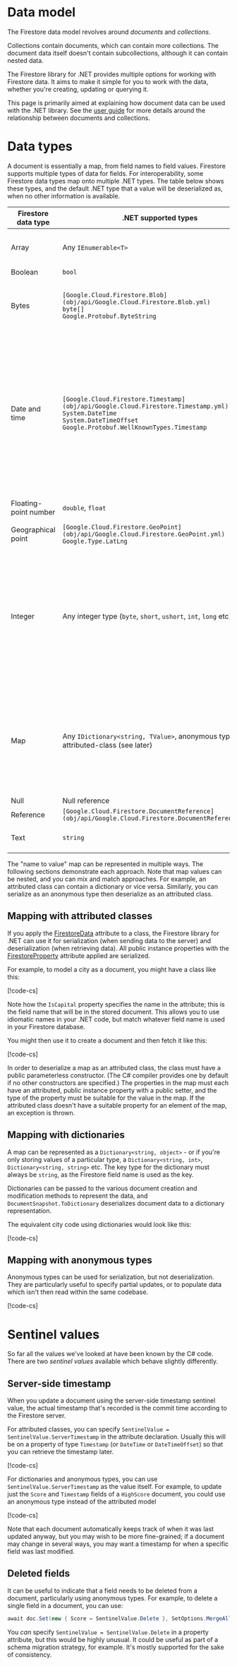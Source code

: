 # Data model

The Firestore data model revolves around *documents* and *collections*.

Collections contain documents, which can contain more collections. The document data itself doesn't contain subcollections,
although it can contain nested data.

The Firestore library for .NET provides multiple options for working with Firestore data.
It aims to make it simple for you to work with the data, whether you're creating, updating or querying it.

This page is primarily aimed at explaining how document data can be used with the .NET library. See
the [user guide](userguide.md) for more details around the relationship between documents and collections.

# Data types

A document is essentially a map, from field names to field values. Firestore supports multiple types of data for fields.
For interoperability, some Firestore data types map onto multiple .NET types. The table below shows these types, and the default .NET
type that a value will be deserialized as, when no other information is available.

<table>
  <thead>
  	<tr>
  	  <th>Firestore data type</th>
  	  <th>.NET supported types</th>
  	  <th>Default type</th>
  	  <th>Notes</th>
  	</tr>
  </thead>
  <tbody>
  	<tr>
      <td>Array</td>
      <td>Any <code>IEnumerable&lt;T&gt;</code></td>
      <td><code>List&lt;object&gt;</code></td>
      <td>Array elements cannot themselves be arrays</td>
  	</tr>
  	<tr>
      <td>Boolean</td>
      <td><code>bool</code></td>
      <td><code>bool</code></td>
      <td></td>
  	</tr>
  	<tr>
      <td>Bytes</td>
      <td>
        <code>[Google.Cloud.Firestore.Blob](obj/api/Google.Cloud.Firestore.Blob.yml)</code><br />
        <code>byte[]</code><br />
        <code>Google.Protobuf.ByteString</code>
      </td>
      <td><code>Google.Cloud.Firestore.Blob</code></td>
      <td>Up to 1,048,487 bytes (1 MiB - 89 bytes). Only the first 1,500 bytes are considered by queries.</td>
  	</tr>
  	<tr>
      <td>Date and time</td>
      <td>
        <code>[Google.Cloud.Firestore.Timestamp](obj/api/Google.Cloud.Firestore.Timestamp.yml)</code><br />
        <code>System.DateTime</code><br />
        <code>System.DateTimeOffset</code><br />
        <code>Google.Protobuf.WellKnownTypes.Timestamp</code>
      </td>
      <td><code>Google.Cloud.Firestore.Timestamp</code></td>
      <td>When stored in Cloud Firestore, precise only to microseconds; any additional precision is rounded down. <code>DateTime</code>
        values must have a <code>Kind</code> of <code>Utc</code> to be converted; <code>DateTimeOffset</code> values are converted
        to UTC automatically, and the offset information is discarded.</td>
  	</tr>
  	<tr>
      <td>Floating-point number</td>
      <td><code>double</code>, <code>float</code></td>
      <td><code>double</code></td>
      <td>64-bit double precision, IEEE 754.</td>
  	</tr>
  	<tr>
      <td>Geographical point</td>
      <td>
        <code>[Google.Cloud.Firestore.GeoPoint](obj/api/Google.Cloud.Firestore.GeoPoint.yml)</code><br />
        <code>Google.Type.LatLng</code>
      </td>
      <td><code>Google.Cloud.Firestore.GeoPoint</code></td>
      <td></td>
  	</tr>
  	<tr>
      <td>Integer</td>
      <td>Any integer type (<code>byte</code>, <code>short</code>, <code>ushort</code>, <code>int</code>, <code>long</code> etc)</td>
      <td><code>long</code></td>
      <td>Signed 64-bit integer. When deserializing from server data, if the value is outside the range of the target type,
      	<code>OverflowException</code> is thrown. Similarly, an <code>OverflowException</code> will
        be thrown if a <code>ulong</code> value outside the range of <code>long</code> is serialized.</td>
  	</tr>
  	<tr>
      <td>Map</td>
      <td>Any <code>IDictionary&lt;string, TValue&gt;</code>, anonymous type or attributed-class (see later)</td>
      <td><code>Dictionary&lt;string, object&gt;</code></td>
      <td>Represents an object embedded within a document. When indexed, you can query on subfields. If you exclude this value from indexing, then all subfields are also excluded from indexing.</td>
  	</tr>
  	<tr>
      <td>Null</td>
      <td>Null reference</td>
      <td>n/a</td>
      <td></td>
  	</tr>
  	<tr>
      <td>Reference</td>
      <td><code>[Google.Cloud.Firestore.DocumentReference](obj/api/Google.Cloud.Firestore.DocumentReference.yml)</code></td>
      <td><code>Google.Cloud.Firestore.DocumentReference</code></td>
      <td></td>
  	</tr>
  	<tr>
      <td>Text</td>
      <td><code>string</code></td>
      <td><code>string</code></td>
      <td>Sort order is in UTF-8 representation</td>
  	</tr>
  </tbody>
</table>

The "name to value" map can be represented in multiple ways. The following sections demonstrate each approach. Note that map values can be nested,
and you can mix and match approaches. For example, an attributed class can contain a dictionary or vice versa.
Similarly, you can serialize as an anonymous type then deserialize as an attributed class.

## Mapping with attributed classes

If you apply the [FirestoreData](obj/api/Google.Cloud.Firestore.FirestoreDataAttribute.yml) attribute to a class, the Firestore library for .NET can use it for serialization (when sending data to the server)
and deserialization (when retrieving data). All public instance properties with the [FirestoreProperty](obj/api/Google.Cloud.Firestore.FirestorePropertyAttribute.yml) attribute applied are serialized.

For example, to model a city as a document, you might have a class like this:

[!code-cs[](obj/snippets/Google.Cloud.Firestore.DataModel.txt#AttributedClass)]

Note how the `IsCapital` property specifies the name in the attribute; this is the field name that will be in the stored document.
This allows you to use idiomatic names in your .NET code, but match whatever field name is used in your Firestore database.

You might then use it to create a document and then fetch it like this:

[!code-cs[](obj/snippets/Google.Cloud.Firestore.DataModel.txt#AttributedClassUsage)]

In order to deserialize a map as an attributed class, the class must have a public parameterless constructor. (The C# compiler provides
one by default if no other constructors are specified.) The properties in the map must each have an attributed, public instance property with a public setter,
and the type of the property must be suitable for the value in the map. If the attributed class doesn't have a suitable property for an element of the map,
an exception is thrown.

## Mapping with dictionaries

A map can be represented as a `Dictionary<string, object>` - or if you're only storing values of a particular type, a `Dictionary<string, int>`, `Dictionary<string, string>` etc.
The key type for the dictionary must always be `string`, as the Firestore field name is used as the key.

Dictionaries can be passed to the various document creation and modification methods to represent the data, and `DocumentSnapshot.ToDictionary` deserializes
document data to a dictionary representation.

The equivalent city code using dictionaries would look like this:

[!code-cs[](obj/snippets/Google.Cloud.Firestore.DataModel.txt#DictionaryUsage)]

## Mapping with anonymous types

Anonymous types can be used for serialization, but not deserialization. They are particularly useful to specify partial updates, or
to populate data which isn't then read within the same codebase.

[!code-cs[](obj/snippets/Google.Cloud.Firestore.DataModel.txt#AnonymousTypeUsage)]

# Sentinel values

So far all the values we've looked at have been known by the C# code. There are two *sentinel values* available which behave slightly differently.

## Server-side timestamp

When you update a document using the server-side timestamp sentinel value, the actual timestamp that's recorded is the commit time
according to the Firestore server.

For attributed classes, you can specify `SentinelValue = SentinelValue.ServerTimestamp` in the attribute declaration. Usually
this will be on a property of type `Timestamp` (or `DateTime` or `DateTimeOffset`) so that you can retrieve the timestamp later.

[!code-cs[](obj/snippets/Google.Cloud.Firestore.DataModel.txt#SentinelAttribute)]

For dictionaries and anonymous types, you can use `SentinelValue.ServerTimestamp` as the value itself. For example,
to update just the `Score` and `Timestamp` fields of a `HighScore` document, you could use an anonymous type instead of
the attributed model

[!code-cs[](obj/snippets/Google.Cloud.Firestore.DataModel.txt#AnonymousTypeSentinel)]

Note that each document automatically keeps track of when it was last updated anyway, but you may wish to be more fine-grained;
if a document may change in several ways, you may want a timestamp for when a specific field was last modified.

## Deleted fields

It can be useful to indicate that a field needs to be deleted from a document, particularly using anonymous types. For example,
to delete a single field in a document, you can use:

```csharp
await doc.Set(new { Score = SentinelValue.Delete }, SetOptions.MergeAll);
```

You *can* specify `SentinelValue = SentinelValue.Delete` in a property attribute, but this would be highly unusual. It could be useful
as part of a schema migration strategy, for example. It's mostly supported for the sake of consistency.
